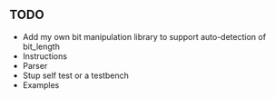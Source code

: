 ## TODO

* Add my own bit manipulation library to support auto-detection of bit_length
* Instructions
* Parser
* Stup self test or a testbench
* Examples

